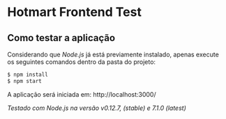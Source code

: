 # Hotmart Frontend Test

## Como testar a aplicação

Considerando que _Node.js_ já está previamente instalado, apenas execute os seguintes comandos dentro da pasta do projeto:

```bash
$ npm install
$ npm start
```

A aplicação será iniciada em: http://localhost:3000/

_Testado com Node.js na versão v0.12.7, (stable) e 7.1.0 (latest)_
